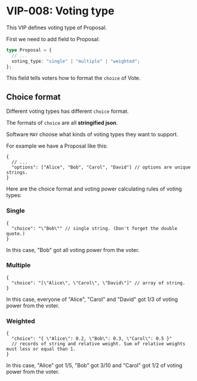 # VIP-008: Voting type

This VIP defines voting type of Proposal.

First we need to add field to Proposal:

```ts
type Proposal = {
  // ...
  voting_type: "single" | "multiple" | "weighted";
};
```

This field tells voters how to format the `choice` of Vote.

## Choice format

Different voting types has different `choice` format.

The formats of `choice` are all **stringified json**.

Software `MAY` choose what kinds of voting types they want to support.

For example we have a Proposal like this:

```jsonc
{
  // ...
  "options": ["Alice", "Bob", "Carol", "David"] // options are unique strings.
}
```

Here are the choice format and voting power calculating rules of voting types:

### Single

```jsonc
{
  "choice": "\"Bob\"" // single string. (Don't forget the double quote.)
}
```

In this case, "Bob" got all voting power from the voter.

### Multiple

```jsonc
{
  "choice": "[\"Alice\", \"Carol\", \"David\"]" // array of string.
}
```

In this case, everyone of "Alice", "Carol" and "David" got 1/3 of voting power from the voter.

### Weighted

```jsonc
{
  "choice": "{ \"Alice\": 0.2, \"Bob\": 0.3, \"Carol\": 0.5 }"
  // records of string and relative weight. Sum of relative weights must less or equal than 1.
}
```

In this case, "Alice" got 1/5, "Bob" got 3/10 and "Carol" got 1/2 of voting power from the voter.
